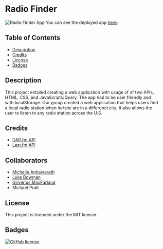 # Radio Finder

![Radio Finder App](./radiofinder.png)
You can see the deployed app [here](https://gsmac14.github.io/Project1/).

## Table of Contents
* [Description](#description)
* [Credits](#credits)
* [License](#license)
* [Badges](#badges)

## Description
This project entailed creating a web application with usage of of two APIs, HTML, CSS, and JavaScript/JQuery. The app had to be user friendly and with localStorage. Our group created a web application that helps users find a local radio station when he/she are in a differenct city. It also allows the user to listen to any radio station across the U.S.

## Credits
* [DAR.fm API](https://docs.google.com/document/d/1QM7ScdxNvg-ttwRi0EWn7KmaR02EP2gqwu5LNlsnO4k/pub)
* [Last.fm API](https://www.last.fm/api)

## Collaborators
* [Michelle Aphaiyarath](https://github.com/maphaiyarath)
* [Luke Bowman](https://github.com/LDBowman)
* [Girverius MacFarland](https://github.com/gsmac14)
* Michael Pratt

## License
This project is licensed under the MIT license.

## Badges
[![GitHub license](https://img.shields.io/badge/license-MIT-blue.svg)](https://github.com/gsmac14/Project1)